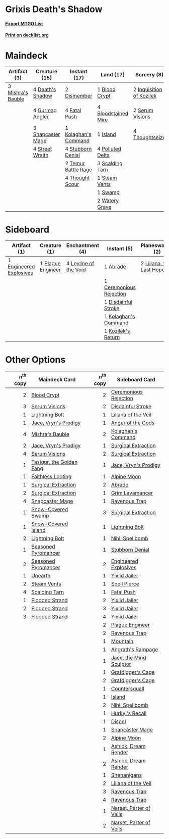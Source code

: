 # Grixis Death's Shadow

#### [Export MTGO List](../collection/Grixis%20Death's%20Shadow/Grixis%20Death's%20Shadow.txt)
#### [Print on decklist.org](http://decklist.org/?deckmain=1%09Blood%20Crypt%0A4%09Bloodstained%20Mire%0A4%09Death's%20Shadow%0A2%09Dismember%0A4%09Fatal%20Push%0A4%09Gurmag%20Angler%0A2%09Inquisition%20of%20Kozilek%0A1%09Island%0A1%09Kolaghan's%20Command%0A3%09Mishra's%20Bauble%0A4%09Polluted%20Delta%0A3%09Scalding%20Tarn%0A2%09Serum%20Visions%0A3%09Snapcaster%20Mage%0A1%09Steam%20Vents%0A4%09Street%20Wraith%0A4%09Stubborn%20Denial%0A1%09Swamp%0A2%09Temur%20Battle%20Rage%0A4%09Thought%20Scour%0A4%09Thoughtseize%0A2%09Watery%20Grave&deckside=1%09Abrade%0A1%09Ceremonious%20Rejection%0A2%09Collective%20Brutality%0A1%09Disdainful%20Stroke%0A1%09Engineered%20Explosives%0A1%09Kolaghan's%20Command%0A1%09Kozilek's%20Return%0A4%09Leyline%20of%20the%20Void%0A2%09Liliana,%20the%20Last%20Hope%0A1%09Plague%20Engineer)
# Maindeck

|                                        Artifact (3)                                        |                                       Creature (15)                                        |                                         Instant (17)                                          |                                          Land (17)                                           |                                            Sorcery (8)                                            |
|--------------------------------------------------------------------------------------------|--------------------------------------------------------------------------------------------|-----------------------------------------------------------------------------------------------|----------------------------------------------------------------------------------------------|---------------------------------------------------------------------------------------------------|
|3 [Mishra's Bauble](http://gatherer.wizards.com/Pages/Card/Details.aspx?multiverseid=122122)|4 [Death's Shadow](http://gatherer.wizards.com/Pages/Card/Details.aspx?multiverseid=425889) |2 [Dismember](http://gatherer.wizards.com/Pages/Card/Details.aspx?multiverseid=382182)         |1 [Blood Crypt](http://gatherer.wizards.com/Pages/Card/Details.aspx?multiverseid=97102)       |2 [Inquisition of Kozilek](http://gatherer.wizards.com/Pages/Card/Details.aspx?multiverseid=416897)|
|                                                                                            |4 [Gurmag Angler](http://gatherer.wizards.com/Pages/Card/Details.aspx?multiverseid=391850)  |4 [Fatal Push](http://gatherer.wizards.com/Pages/Card/Details.aspx?multiverseid=423724)        |4 [Bloodstained Mire](http://gatherer.wizards.com/Pages/Card/Details.aspx?multiverseid=405094)|2 [Serum Visions](http://gatherer.wizards.com/Pages/Card/Details.aspx?multiverseid=50145)          |
|                                                                                            |3 [Snapcaster Mage](http://gatherer.wizards.com/Pages/Card/Details.aspx?multiverseid=227676)|1 [Kolaghan's Command](http://gatherer.wizards.com/Pages/Card/Details.aspx?multiverseid=394613)|1 [Island](http://gatherer.wizards.com/Pages/Card/Details.aspx?multiverseid=439857)           |4 [Thoughtseize](http://gatherer.wizards.com/Pages/Card/Details.aspx?multiverseid=438676)          |
|                                                                                            |4 [Street Wraith](http://gatherer.wizards.com/Pages/Card/Details.aspx?multiverseid=442097)  |4 [Stubborn Denial](http://gatherer.wizards.com/Pages/Card/Details.aspx?multiverseid=386673)   |4 [Polluted Delta](http://gatherer.wizards.com/Pages/Card/Details.aspx?multiverseid=405104)   |                                                                                                   |
|                                                                                            |                                                                                            |2 [Temur Battle Rage](http://gatherer.wizards.com/Pages/Card/Details.aspx?multiverseid=391940) |3 [Scalding Tarn](http://gatherer.wizards.com/Pages/Card/Details.aspx?multiverseid=405107)    |                                                                                                   |
|                                                                                            |                                                                                            |4 [Thought Scour](http://gatherer.wizards.com/Pages/Card/Details.aspx?multiverseid=380203)     |1 [Steam Vents](http://gatherer.wizards.com/Pages/Card/Details.aspx?multiverseid=405109)      |                                                                                                   |
|                                                                                            |                                                                                            |                                                                                               |1 [Swamp](http://gatherer.wizards.com/Pages/Card/Details.aspx?multiverseid=439858)            |                                                                                                   |
|                                                                                            |                                                                                            |                                                                                               |2 [Watery Grave](http://gatherer.wizards.com/Pages/Card/Details.aspx?multiverseid=405114)     |                                                                                                   |


# Sideboard

|                                          Artifact (1)                                           |                                        Creature (1)                                        |                                        Enchantment (4)                                         |                                           Instant (5)                                            |                                         Planeswalker (2)                                          |                                           Sorcery (2)                                           |
|-------------------------------------------------------------------------------------------------|--------------------------------------------------------------------------------------------|------------------------------------------------------------------------------------------------|--------------------------------------------------------------------------------------------------|---------------------------------------------------------------------------------------------------|-------------------------------------------------------------------------------------------------|
|1 [Engineered Explosives](http://gatherer.wizards.com/Pages/Card/Details.aspx?multiverseid=50139)|1 [Plague Engineer](http://gatherer.wizards.com/Pages/Card/Details.aspx?multiverseid=464049)|4 [Leyline of the Void](http://gatherer.wizards.com/Pages/Card/Details.aspx?multiverseid=107682)|1 [Abrade](http://gatherer.wizards.com/Pages/Card/Details.aspx?multiverseid=430772)               |2 [Liliana, the Last Hope](http://gatherer.wizards.com/Pages/Card/Details.aspx?multiverseid=414388)|2 [Collective Brutality](http://gatherer.wizards.com/Pages/Card/Details.aspx?multiverseid=414380)|
|                                                                                                 |                                                                                            |                                                                                                |1 [Ceremonious Rejection](http://gatherer.wizards.com/Pages/Card/Details.aspx?multiverseid=417613)|                                                                                                   |                                                                                                 |
|                                                                                                 |                                                                                            |                                                                                                |1 [Disdainful Stroke](http://gatherer.wizards.com/Pages/Card/Details.aspx?multiverseid=420705)    |                                                                                                   |                                                                                                 |
|                                                                                                 |                                                                                            |                                                                                                |1 [Kolaghan's Command](http://gatherer.wizards.com/Pages/Card/Details.aspx?multiverseid=394613)   |                                                                                                   |                                                                                                 |
|                                                                                                 |                                                                                            |                                                                                                |1 [Kozilek's Return](http://gatherer.wizards.com/Pages/Card/Details.aspx?multiverseid=407608)     |                                                                                                   |                                                                                                 |


# Other Options

|*n*<sup>th</sup> copy|                                           Maindeck Card                                           |*n*<sup>th</sup> copy|                                          Sideboard Card                                          |
|--------------------:|---------------------------------------------------------------------------------------------------|--------------------:|--------------------------------------------------------------------------------------------------|
|                    2|[Blood Crypt](http://gatherer.wizards.com/Pages/Card/Details.aspx?multiverseid=97102)              |                    2|[Ceremonious Rejection](http://gatherer.wizards.com/Pages/Card/Details.aspx?multiverseid=417613)  |
|                    3|[Serum Visions](http://gatherer.wizards.com/Pages/Card/Details.aspx?multiverseid=50145)            |                    2|[Disdainful Stroke](http://gatherer.wizards.com/Pages/Card/Details.aspx?multiverseid=420705)      |
|                    1|[Lightning Bolt](http://gatherer.wizards.com/Pages/Card/Details.aspx?multiverseid=806)             |                    1|[Liliana of the Veil](http://gatherer.wizards.com/Pages/Card/Details.aspx?multiverseid=235597)    |
|                    1|[Jace, Vryn's Prodigy](http://gatherer.wizards.com/Pages/Card/Details.aspx?multiverseid=398434)    |                    1|[Anger of the Gods](http://gatherer.wizards.com/Pages/Card/Details.aspx?multiverseid=438682)      |
|                    4|[Mishra's Bauble](http://gatherer.wizards.com/Pages/Card/Details.aspx?multiverseid=122122)         |                    2|[Kolaghan's Command](http://gatherer.wizards.com/Pages/Card/Details.aspx?multiverseid=394613)     |
|                    2|[Jace, Vryn's Prodigy](http://gatherer.wizards.com/Pages/Card/Details.aspx?multiverseid=398434)    |                    1|[Surgical Extraction](http://gatherer.wizards.com/Pages/Card/Details.aspx?multiverseid=397706)    |
|                    4|[Serum Visions](http://gatherer.wizards.com/Pages/Card/Details.aspx?multiverseid=50145)            |                    2|[Surgical Extraction](http://gatherer.wizards.com/Pages/Card/Details.aspx?multiverseid=397706)    |
|                    1|[Tasigur, the Golden Fang](http://gatherer.wizards.com/Pages/Card/Details.aspx?multiverseid=391937)|                    1|[Jace, Vryn's Prodigy](http://gatherer.wizards.com/Pages/Card/Details.aspx?multiverseid=398434)   |
|                    1|[Faithless Looting](http://gatherer.wizards.com/Pages/Card/Details.aspx?multiverseid=389512)       |                    1|[Alpine Moon](http://gatherer.wizards.com/Pages/Card/Details.aspx?multiverseid=447264)            |
|                    1|[Surgical Extraction](http://gatherer.wizards.com/Pages/Card/Details.aspx?multiverseid=397706)     |                    2|[Abrade](http://gatherer.wizards.com/Pages/Card/Details.aspx?multiverseid=430772)                 |
|                    2|[Surgical Extraction](http://gatherer.wizards.com/Pages/Card/Details.aspx?multiverseid=397706)     |                    1|[Grim Lavamancer](http://gatherer.wizards.com/Pages/Card/Details.aspx?multiverseid=430589)        |
|                    4|[Snapcaster Mage](http://gatherer.wizards.com/Pages/Card/Details.aspx?multiverseid=227676)         |                    1|[Ravenous Trap](http://gatherer.wizards.com/Pages/Card/Details.aspx?multiverseid=197537)          |
|                    1|[Snow-Covered Swamp](http://gatherer.wizards.com/Pages/Card/Details.aspx?multiverseid=121256)      |                    3|[Surgical Extraction](http://gatherer.wizards.com/Pages/Card/Details.aspx?multiverseid=397706)    |
|                    1|[Snow-Covered Island](http://gatherer.wizards.com/Pages/Card/Details.aspx?multiverseid=121130)     |                    1|[Lightning Bolt](http://gatherer.wizards.com/Pages/Card/Details.aspx?multiverseid=806)            |
|                    2|[Lightning Bolt](http://gatherer.wizards.com/Pages/Card/Details.aspx?multiverseid=806)             |                    1|[Nihil Spellbomb](http://gatherer.wizards.com/Pages/Card/Details.aspx?multiverseid=442215)        |
|                    1|[Seasoned Pyromancer](http://gatherer.wizards.com/Pages/Card/Details.aspx?multiverseid=464094)     |                    1|[Stubborn Denial](http://gatherer.wizards.com/Pages/Card/Details.aspx?multiverseid=386673)        |
|                    2|[Seasoned Pyromancer](http://gatherer.wizards.com/Pages/Card/Details.aspx?multiverseid=464094)     |                    2|[Engineered Explosives](http://gatherer.wizards.com/Pages/Card/Details.aspx?multiverseid=50139)   |
|                    1|[Unearth](http://gatherer.wizards.com/Pages/Card/Details.aspx?multiverseid=442102)                 |                    1|[Yixlid Jailer](http://gatherer.wizards.com/Pages/Card/Details.aspx?multiverseid=130702)          |
|                    2|[Steam Vents](http://gatherer.wizards.com/Pages/Card/Details.aspx?multiverseid=405109)             |                    1|[Spell Pierce](http://gatherer.wizards.com/Pages/Card/Details.aspx?multiverseid=425876)           |
|                    4|[Scalding Tarn](http://gatherer.wizards.com/Pages/Card/Details.aspx?multiverseid=405107)           |                    1|[Fatal Push](http://gatherer.wizards.com/Pages/Card/Details.aspx?multiverseid=423724)             |
|                    1|[Flooded Strand](http://gatherer.wizards.com/Pages/Card/Details.aspx?multiverseid=405098)          |                    2|[Yixlid Jailer](http://gatherer.wizards.com/Pages/Card/Details.aspx?multiverseid=130702)          |
|                    2|[Flooded Strand](http://gatherer.wizards.com/Pages/Card/Details.aspx?multiverseid=405098)          |                    3|[Yixlid Jailer](http://gatherer.wizards.com/Pages/Card/Details.aspx?multiverseid=130702)          |
|                    3|[Flooded Strand](http://gatherer.wizards.com/Pages/Card/Details.aspx?multiverseid=405098)          |                    4|[Yixlid Jailer](http://gatherer.wizards.com/Pages/Card/Details.aspx?multiverseid=130702)          |
|                     |                                                                                                   |                    2|[Plague Engineer](http://gatherer.wizards.com/Pages/Card/Details.aspx?multiverseid=464049)        |
|                     |                                                                                                   |                    2|[Ravenous Trap](http://gatherer.wizards.com/Pages/Card/Details.aspx?multiverseid=197537)          |
|                     |                                                                                                   |                    1|[Mountain](http://gatherer.wizards.com/Pages/Card/Details.aspx?multiverseid=439859)               |
|                     |                                                                                                   |                    1|[Angrath's Rampage](http://gatherer.wizards.com/Pages/Card/Details.aspx?multiverseid=461112)      |
|                     |                                                                                                   |                    1|[Jace, the Mind Sculptor](http://gatherer.wizards.com/Pages/Card/Details.aspx?multiverseid=442051)|
|                     |                                                                                                   |                    1|[Grafdigger's Cage](http://gatherer.wizards.com/Pages/Card/Details.aspx?multiverseid=278452)      |
|                     |                                                                                                   |                    2|[Grafdigger's Cage](http://gatherer.wizards.com/Pages/Card/Details.aspx?multiverseid=278452)      |
|                     |                                                                                                   |                    1|[Countersquall](http://gatherer.wizards.com/Pages/Card/Details.aspx?multiverseid=186327)          |
|                     |                                                                                                   |                    1|[Island](http://gatherer.wizards.com/Pages/Card/Details.aspx?multiverseid=439857)                 |
|                     |                                                                                                   |                    2|[Nihil Spellbomb](http://gatherer.wizards.com/Pages/Card/Details.aspx?multiverseid=442215)        |
|                     |                                                                                                   |                    1|[Hurkyl's Recall](http://gatherer.wizards.com/Pages/Card/Details.aspx?multiverseid=135260)        |
|                     |                                                                                                   |                    1|[Dispel](http://gatherer.wizards.com/Pages/Card/Details.aspx?multiverseid=401858)                 |
|                     |                                                                                                   |                    1|[Snapcaster Mage](http://gatherer.wizards.com/Pages/Card/Details.aspx?multiverseid=227676)        |
|                     |                                                                                                   |                    2|[Alpine Moon](http://gatherer.wizards.com/Pages/Card/Details.aspx?multiverseid=447264)            |
|                     |                                                                                                   |                    1|[Ashiok, Dream Render](http://gatherer.wizards.com/Pages/Card/Details.aspx?multiverseid=461155)   |
|                     |                                                                                                   |                    2|[Ashiok, Dream Render](http://gatherer.wizards.com/Pages/Card/Details.aspx?multiverseid=461155)   |
|                     |                                                                                                   |                    1|[Shenanigans](http://gatherer.wizards.com/Pages/Card/Details.aspx?multiverseid=464095)            |
|                     |                                                                                                   |                    2|[Liliana of the Veil](http://gatherer.wizards.com/Pages/Card/Details.aspx?multiverseid=235597)    |
|                     |                                                                                                   |                    3|[Ravenous Trap](http://gatherer.wizards.com/Pages/Card/Details.aspx?multiverseid=197537)          |
|                     |                                                                                                   |                    4|[Ravenous Trap](http://gatherer.wizards.com/Pages/Card/Details.aspx?multiverseid=197537)          |
|                     |                                                                                                   |                    1|[Narset, Parter of Veils](http://gatherer.wizards.com/Pages/Card/Details.aspx?multiverseid=460988)|
|                     |                                                                                                   |                    2|[Narset, Parter of Veils](http://gatherer.wizards.com/Pages/Card/Details.aspx?multiverseid=460988)|

